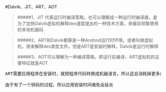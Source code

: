 

#Dalvik、JIT、ART、AOT


>#####1、JIT 代表运行时编译策略，也可以理解成一种运行时编译器，是为了加快Dalvik虚拟机解释dex速度提出的一种技术方案，来缓存频繁使用的本地机器码 

>#####2、ART和Dalvik都算是一种Android运行时环境，或者叫做虚拟机，用来解释dex类型文件。但是ART是安装时解释，Dalvik是运行时解释 

>#####3、AOT可以理解为一种编译策略，即运行前编译，ART虚拟机的主要特征就是AOT

<pre>
ART需要应用程序在安装时，就把程序代码转换成机器语言，所以这会消耗掉更多的存储空间，但消耗掉空间的增幅通常不会超过应用代码包大小的20%

由于有了一个转码的过程，所以应用安装时间难免会延长
</pre>